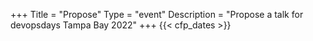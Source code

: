 +++
Title = "Propose"
Type = "event"
Description = "Propose a talk for devopsdays Tampa Bay 2022"
+++
  {{< cfp_dates >}}

<br><br>
